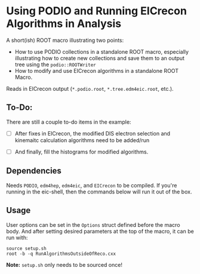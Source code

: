# Using PODIO and Running EICrecon Algorithms in Analysis

A short(ish) ROOT macro illustrating two points:

  - How to use PODIO collections in a standalone ROOT macro,
    especially illustrating how to create new collections and
    save them to an output tree using the `podio::ROOTWriter`
  - How to modify and use EICrecon algorithms in a 
    standalone ROOT Macro.

Reads in EICrecon output (`*.podio.root`, `*.tree.edm4eic.root`,
 etc.).


## To-Do:

There are still a couple to-do items in the example:
  - [ ] After fixes in EICrecon, the modified DIS electron
        selection and kinemaitc calculation algorithms
        need to be added/run
  - [ ] And finally, fill the histograms for modified
        algorithms.


## Dependencies

Needs `PODIO`, `edm4hep`, `edm4eic`, and `EICrecon` to be compiled.
If you're running in the eic-shell, then the commands below will
run it out of the box.


## Usage

User options can be set in the `Options` struct defined before the
macro body. And after setting desired parameters at the top of the
macro, it can be run with:

```
source setup.sh
root -b -q RunAlgorithmsOutsideOfReco.cxx
```

**Note:** `setup.sh` only needs to be sourced once!
